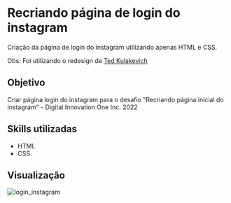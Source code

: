 # Recriando página de login do instagram

Criação da página de login do instagram utilizando apenas HTML e CSS. 

Obs: Foi utilizando o redesign de <a href="https://www.figma.com/file/5L9B84IYm0Qt2EMYpTgLiw/Instagram-Login-Redesign-(Community)?node-id=14%3A14"> Ted Kulakevich </a>

## Objetivo
Criar página login do instagram para o desafio "Recriando página inicial do instagram" - Digital Innovation One Inc. 2022

## Skills utilizadas
* HTML
* CSS

## Visualização

![login_instagram](https://user-images.githubusercontent.com/11448587/171964290-432d7807-1fab-41f0-af10-37f0c996cb8f.png)
